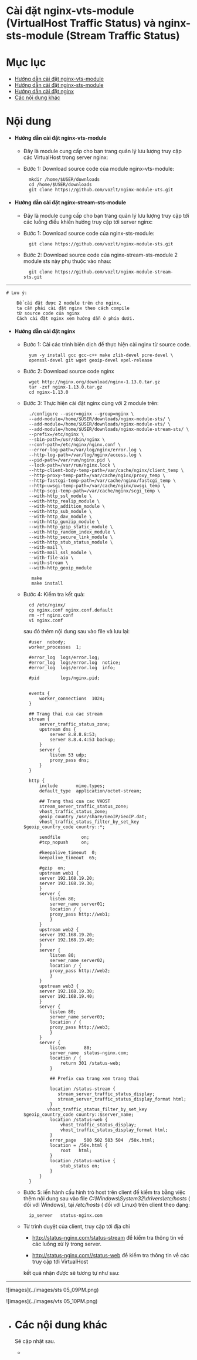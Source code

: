 # Cài đặt nginx-vts-module (VirtualHost Traffic Status) và nginx-sts-module (Stream Traffic Status)


# Mục lục
- [Hướng dẫn cài đặt nginx-vts-module](#vts)
- [Hướng dẫn cài đặt nginx-sts-module](#sts)
- [Hướng dẫn cài đặt nginx](#nginx)
- [Các nội dung khác](#content-others)


# Nội dung


- #### <a name="vts">Hướng dẫn cài đặt nginx-vts-module</a>

	+ Đây là module cung cấp cho bạn trang quản lý lưu lượng truy cập các VirtualHost trong server nginx:

	+ Bước 1: Download source code của module nginx-vts-module:

			mkdir /home/$USER/downloads
			cd /home/$USER/downloads
			git clone https://github.com/vozlt/nginx-module-vts.git

- #### <a name="sts">Hướng dẫn cài đặt nginx-stream-sts-module</a>
	
	+ Đây là module cung cấp cho bạn trang quản lý lưu lượng truy cập tới các luồng điều khiển hướng truy cập tới server nginx:

	+ Bước 1: Download source code của nginx-sts-module:

			git clone https://github.com/vozlt/nginx-module-sts.git

	+ Bước 2: Download source code của nginx-stream-sts-module 2 module sts này phụ thuộc vào nhau:

			git clone https://github.com/vozlt/nginx-module-stream-sts.git

___

	# Lưu ý:

		Để cài đặt được 2 module trên cho nginx, 
		ta cần phải cài đặt nginx theo cách compile 
		từ source code của nginx
		Cách cài đặt nginx xem hướng dẫn ở phía dưới.

- #### <a name="nginx">Hướng dẫn cài đặt nginx</a>

	+ Bước 1: Cài các trình biên dịch để thực hiện cài nginx từ source code.

			yum -y install gcc gcc-c++ make zlib-devel pcre-devel \
			openssl-devel git wget geoip-devel epel-release

	+ Bước 2: Download source code nginx

			wget http://nginx.org/download/nginx-1.13.0.tar.gz
			tar -zxf nginx-1.13.0.tar.gz
			cd nginx-1.13.0

	+ Bước 3: Thực hiện cài đặt nginx cùng với 2 module trên:
	
			./configure --user=nginx --group=nginx \
			--add-module=/home/$USER/downloads/nginx-module-sts/ \
			--add-module=/home/$USER/downloads/nginx-module-vts/ \
			--add-module=/home/$USER/downloads/nginx-module-stream-sts/ \
			--prefix=/etc/nginx \
			--sbin-path=/usr/sbin/nginx \
			--conf-path=/etc/nginx/nginx.conf \
			--error-log-path=/var/log/nginx/error.log \
			--http-log-path=/var/log/nginx/access.log \
			--pid-path=/var/run/nginx.pid \
			--lock-path=/var/run/nginx.lock \
			--http-client-body-temp-path=/var/cache/nginx/client_temp \
			--http-proxy-temp-path=/var/cache/nginx/proxy_temp \
			--http-fastcgi-temp-path=/var/cache/nginx/fastcgi_temp \
			--http-uwsgi-temp-path=/var/cache/nginx/uwsgi_temp \
			--http-scgi-temp-path=/var/cache/nginx/scgi_temp \
			--with-http_ssl_module \
			--with-http_realip_module \
			--with-http_addition_module \
			--with-http_sub_module \
			--with-http_dav_module \
			--with-http_gunzip_module \
			--with-http_gzip_static_module \
			--with-http_random_index_module \
			--with-http_secure_link_module \
			--with-http_stub_status_module \
			--with-mail \
			--with-mail_ssl_module \
			--with-file-aio \
			--with-stream \
			--with-http_geoip_module

			 make
			 make install

	+ Bước 4: Kiểm tra kết quả:

			cd /etc/nginx/
			cp nginx.conf nginx.conf.default
			rm -rf nginx.conf
			vi nginx.conf

		sau đó thêm nội dung sau vào file và lưu lại:

			#user  nobody;
			worker_processes  1;

			#error_log  logs/error.log;
			#error_log  logs/error.log  notice;
			#error_log  logs/error.log  info;

			#pid        logs/nginx.pid;


			events {
			    worker_connections  1024;
			}

			## Trang thai cua cac stream
			stream {
				server_traffic_status_zone;
				upstream dns {
					server 8.8.8.8:53;
					server 8.8.4.4:53 backup;
				}
				server {
					listen 53 udp;
					proxy_pass dns;
				}
			}

			http {
			    include       mime.types;
			    default_type  application/octet-stream;
				
				## Trang thai cua cac VHOST
			    stream_server_traffic_status_zone;
			    vhost_traffic_status_zone;
			    geoip_country /usr/share/GeoIP/GeoIP.dat;
				vhost_traffic_status_filter_by_set_key $geoip_country_code country::*;
				
				sendfile        on;
			    #tcp_nopush     on;

			    #keepalive_timeout  0;
			    keepalive_timeout  65;

			    #gzip  on;
			    upstream web1 {
				server 192.168.19.20;
				server 192.168.19.30;
				}
				server {
					listen 80;
					server_name server01;
					location / {
					proxy_pass http://web1;
					}
				}
				upstream web2 {
				server 192.168.19.20;
				server 192.168.19.40;
				}
				server {
					listen 80;
					server_name server02;
					location / {
					proxy_pass http://web2;
					}
				}
				upstream web3 {
				server 192.168.19.30;
				server 192.168.19.40;
				}
				server {
					listen 80;
					server_name server03;
					location / {
					proxy_pass http://web3;
					}
				}
			    server {
			        listen       80;
			        server_name  status-nginx.com;
			        location / {
			            return 301 /status-web;
			        }
					
					## Prefix cua trang xem trang thai
					
					location /status-stream {
			           stream_server_traffic_status_display;
			           stream_server_traffic_status_display_format html;
			        }
				   vhost_traffic_status_filter_by_set_key $geoip_country_code country::$server_name;
					location /status-web {
			            vhost_traffic_status_display;
			            vhost_traffic_status_display_format html;
			        }
			        error_page   500 502 503 504  /50x.html;
			        location = /50x.html {
			            root   html;
			        }
					location /status-native {
						stub_status on;
					}
			    }
			}	
			
	+ Bước 5: iến hành cấu hình trỏ host trên client để kiểm tra bằng việc thêm nội dung sau vào file *C:\Windows\System32\drivers\etc/hosts* ( đối với Windows), tại */etc/hosts* ( đối với Linux) trên client theo dạng:

			ip_server	status-nginx.com 

	+ Từ trình duyệt của client, truy cập tới địa chỉ 

		- http://status-nginx.com/status-stream để kiểm tra thông tin về các luồng xử lý trong server.

		- http://status-nginx.com//status-web để kiểm tra thông tin về các truy cập tới VirtualHost

		kết quả nhận được sẽ tương tự như sau:

___

![images](../images/sts 05_09PM.png)
		
![images](../images/vts 05_10PM.png)

		
- # <a name="content-others">Các nội dung khác</a>

	Sẽ cập nhật sau.

	+ [](#)
